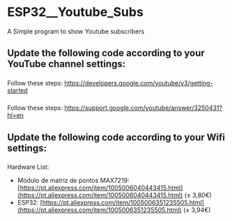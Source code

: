 # ESP32__Youtube_Subs
A Simple program to show Youtube subscribers

## Update the following code according to your YouTube channel settings:
### <Your API Key> 
Follow these steps: https://developers.google.com/youtube/v3/getting-started

### <Your Channel ID>
Follow these steps: https://support.google.com/youtube/answer/3250431?hl=en

## Update the following code according to your Wifi settings:
### <Your Wifi SSID>
### <Your Wifi Password>

Hardware List:
- Módulo de matriz de pontos MAX7219: [https://pt.aliexpress.com/item/1005006040443415.html](https://pt.aliexpress.com/item/1005006040443415.html) (± 3,80€)
- ESP32: [https://pt.aliexpress.com/item/1005006351235505.html](https://pt.aliexpress.com/item/1005006351235505.html) (± 3,94€)